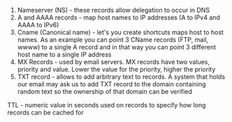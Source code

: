1) Nameserver (NS) - these records allow delegation to occur in DNS
2) A and AAAA records - map host names to IP addresses (A to IPv4 and AAAA to IPv6)
3) Cname (Canonical name) - let's you create shortcuts maps host to host names. As an example you can point 3 CName records (FTP, mail, wwww) to a single A record and in that way you can point 3 different host name to a single IP address
4) MX Records - used by email servers. MX records have two values, priority and value. Lower the value for the priority, higher the priority
5) TXT record - allows to add arbitrary text to records. A system that holds our email may ask us to add TXT record to the domain containing random text so the ownership of that domain can be verified


TTL - numeric value in seconds used on records to specify how long records can be cached for

